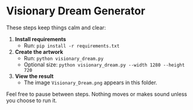 # Visionary Dream Generator

These steps keep things calm and clear:

1. **Install requirements**
   - Run: `pip install -r requirements.txt`
2. **Create the artwork**
   - Run: `python visionary_dream.py`
   - Optional size: `python visionary_dream.py --width 1280 --height 720`
3. **View the result**
   - The image `Visionary_Dream.png` appears in this folder.

Feel free to pause between steps. Nothing moves or makes sound unless you choose to run it.
